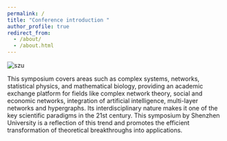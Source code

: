 ```yaml
---
permalink: /
title: "Conference introduction "
author_profile: true
redirect_from: 
  - /about/
  - /about.html
---
```



![szu](https://github.com/user-attachments/assets/6d394b6f-7dab-4701-9431-f90d87bec843)

This symposium covers areas such as complex systems, networks, statistical physics, and mathematical biology, providing an academic exchange platform for fields like complex network theory, social and economic networks, integration of artificial intelligence, multi-layer networks and hypergraphs. Its interdisciplinary nature makes it one of the key scientific paradigms in the 21st century. This symposium by Shenzhen University is a reflection of this trend and promotes the efficient transformation of theoretical breakthroughs into applications.
